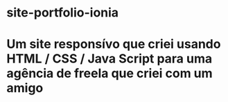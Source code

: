 # site-portfolio-ionia
<h1> Um site responsívo que criei usando HTML / CSS / Java Script para uma agência de freela que criei com um amigo </h1>
